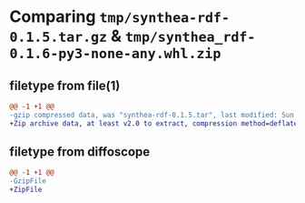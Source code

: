 # Comparing `tmp/synthea-rdf-0.1.5.tar.gz` & `tmp/synthea_rdf-0.1.6-py3-none-any.whl.zip`

## filetype from file(1)

```diff
@@ -1 +1 @@
-gzip compressed data, was "synthea-rdf-0.1.5.tar", last modified: Sun Apr 23 05:55:35 2023, max compression
+Zip archive data, at least v2.0 to extract, compression method=deflate
```

## filetype from diffoscope

```diff
@@ -1 +1 @@
-GzipFile
+ZipFile
```

